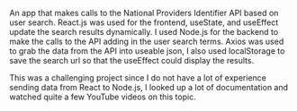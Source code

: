 An app that makes calls to the National Providers Identifier API based on user search. React.js was used for the frontend, useState, and useEffect update the search results dynamically. I used Node.js for the backend to
make the calls to the API adding in the user search terms. Axios was used to grab the data from the API into useable json, I also used localStorage to save the search url so that the useEffect could display the results.

This was a challenging project since I do not have a lot of experience sending data from React to Node.js, I looked up a lot of documentation and watched quite a few YouTube videos on this topic. 
